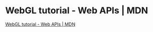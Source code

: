 # WebGL tutorial - Web APIs | MDN

<a href="https://developer.mozilla.org/en-US/docs/Web/API/WebGL_API/Tutorial">WebGL tutorial - Web APIs | MDN</a>
